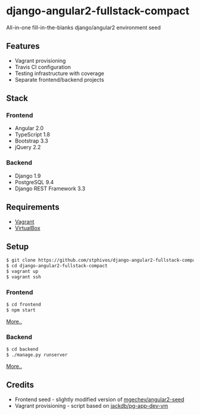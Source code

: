 # django-angular2-fullstack-compact
All-in-one fill-in-the-blanks django/angular2 environment seed

## Features
* Vagrant provisioning
* Travis CI configuration
* Testing infrastructure with coverage
* Separate frontend/backend projects

## Stack

### Frontend
* Angular 2.0
* TypeScript 1.8
* Bootstrap 3.3
* jQuery 2.2

### Backend
* Django 1.9
* PostgreSQL 9.4
* Django REST Framework 3.3

## Requirements
* [Vagrant](https://www.vagrantup.com/docs/installation/)
* [VirtualBox](https://www.virtualbox.org/wiki/Downloads)

## Setup
```bash
$ git clone https://github.com/stphivos/django-angular2-fullstack-compact
$ cd django-angular2-fullstack-compact
$ vagrant up
$ vagrant ssh
```

### Frontend
```bash
$ cd frontend
$ npm start
```
[More..](frontend/)

### Backend
```bash
$ cd backend
$ ./manage.py runserver
```
[More..](backend/)

## Credits
* Frontend seed - slightly modified version of [mgechev/angular2-seed](https://github.com/mgechev/angular2-seed)
* Vagrant provisioning - script based on [jackdb/pg-app-dev-vm](https://github.com/jackdb/pg-app-dev-vm)
